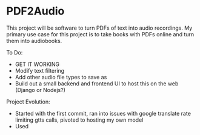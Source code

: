 # PDF2Audio
This project will be software to turn PDFs of text into audio recordings. My primary use case for this project is to take books with PDFs online and turn them into audiobooks.

To Do:
- GET IT WORKING
- Modify text filtering
- Add other audio file types to save as
- Build out a small backend and frontend UI to host this on the web (Django or Nodejs?)



Project Evolution:
- Started with the first commit, ran into issues with google translate rate limiting gtts calls, pivoted to hosting my own model
- Used